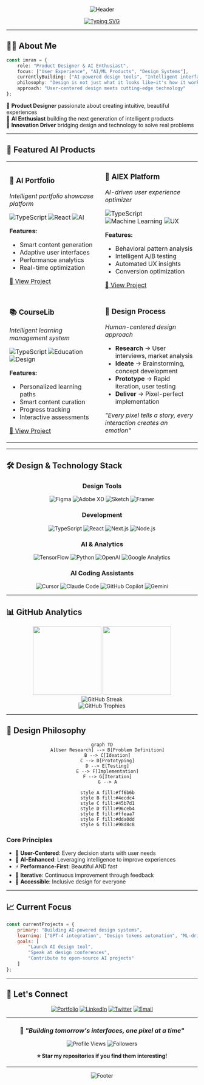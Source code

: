 <div align="center">

![Header](https://capsule-render.vercel.app/api?type=waving&color=7075e0&height=300&section=header&text=Imran%20Mohammed&fontSize=50&fontColor=fff&animation=fadeIn&fontAlignY=35&desc=Product%20Designer)

[![Typing SVG](https://readme-typing-svg.herokuapp.com?font=Fira+Code&size=22&duration=3000&pause=1000&color=7075e0&center=true&vCenter=true&multiline=true&width=600&height=100&lines=Designing+Tomorrow's+Interfaces;Building+AI-Powered+Products;Crafting+Seamless+User+Experiences)](https://git.io/typing-svg)

</div>

---

## 👨‍💻 About Me

```typescript
const imran = {
    role: "Product Designer & AI Enthusiast",
    focus: ["User Experience", "AI/ML Products", "Design Systems"],
    currentlyBuilding: ["AI-powered design tools", "Intelligent interfaces"],
    philosophy: "Design is not just what it looks like—it's how it works",
    approach: "User-centered design meets cutting-edge technology"
};
```

🎨 **Product Designer** passionate about creating intuitive, beautiful experiences  
🤖 **AI Enthusiast** building the next generation of intelligent products  
🚀 **Innovation Driver** bridging design and technology to solve real problems  

---

## 🚀 Featured AI Products

<table>
<tr>
<td width="50%">

### 🎯 AI Portfolio
*Intelligent portfolio showcase platform*

![TypeScript](https://img.shields.io/badge/TypeScript-007ACC?style=flat&logo=typescript&logoColor=white)
![React](https://img.shields.io/badge/React-20232A?style=flat&logo=react&logoColor=61DAFB)
![AI](https://img.shields.io/badge/AI-Powered-FF6B6B?style=flat)

**Features:**
- Smart content generation
- Adaptive user interfaces
- Performance analytics
- Real-time optimization

[📖 View Project](https://github.com/imsaif/imranaiportfolio)

</td>
<td width="50%">

### 🧠 AIEX Platform
*AI-driven user experience optimizer*

![TypeScript](https://img.shields.io/badge/TypeScript-007ACC?style=flat&logo=typescript&logoColor=white)
![Machine Learning](https://img.shields.io/badge/ML-4285F4?style=flat)
![UX](https://img.shields.io/badge/UX-Design-FF69B4?style=flat)

**Features:**
- Behavioral pattern analysis
- Intelligent A/B testing
- Automated UX insights
- Conversion optimization

[📖 View Project](https://github.com/imsaif/aiex)

</td>
</tr>
<tr>
<td width="50%">

### 📚 CourseLib
*Intelligent learning management system*

![TypeScript](https://img.shields.io/badge/TypeScript-007ACC?style=flat&logo=typescript&logoColor=white)
![Education](https://img.shields.io/badge/EdTech-00D4AA?style=flat)
![Design](https://img.shields.io/badge/Design-System-9B59B6?style=flat)

**Features:**
- Personalized learning paths
- Smart content curation
- Progress tracking
- Interactive assessments

[📖 View Project](https://github.com/imsaif/courselib)

</td>
<td width="50%">

### 🎨 Design Process
*Human-centered design approach*

- **Research** → User interviews, market analysis
- **Ideate** → Brainstorming, concept development
- **Prototype** → Rapid iteration, user testing  
- **Deliver** → Pixel-perfect implementation

*"Every pixel tells a story, every interaction creates an emotion"*

</td>
</tr>
</table>

---

## 🛠️ Design & Technology Stack

<div align="center">

### Design Tools
![Figma](https://img.shields.io/badge/Figma-F24E1E?style=for-the-badge&logo=figma&logoColor=white)
![Adobe XD](https://img.shields.io/badge/Adobe%20XD-470137?style=for-the-badge&logo=Adobe%20XD&logoColor=#FF61F6)
![Sketch](https://img.shields.io/badge/Sketch-FFB387?style=for-the-badge&logo=sketch&logoColor=black)
![Framer](https://img.shields.io/badge/Framer-black?style=for-the-badge&logo=framer&logoColor=blue)

### Development
![TypeScript](https://img.shields.io/badge/TypeScript-007ACC?style=for-the-badge&logo=typescript&logoColor=white)
![React](https://img.shields.io/badge/React-20232A?style=for-the-badge&logo=react&logoColor=61DAFB)
![Next.js](https://img.shields.io/badge/Next.js-black?style=for-the-badge&logo=next.js&logoColor=white)
![Node.js](https://img.shields.io/badge/Node.js-43853D?style=for-the-badge&logo=node.js&logoColor=white)

### AI & Analytics
![TensorFlow](https://img.shields.io/badge/TensorFlow-FF6F00?style=for-the-badge&logo=tensorflow&logoColor=white)
![Python](https://img.shields.io/badge/Python-3776AB?style=for-the-badge&logo=python&logoColor=white)
![OpenAI](https://img.shields.io/badge/OpenAI-412991?style=for-the-badge&logo=openai&logoColor=white)
![Google Analytics](https://img.shields.io/badge/Analytics-E37400?style=for-the-badge&logo=google%20analytics&logoColor=white)

### AI Coding Assistants
![Cursor](https://img.shields.io/badge/Cursor-000000?style=for-the-badge&logo=visual-studio-code&logoColor=white)
![Claude Code](https://img.shields.io/badge/Claude%20Code-FF6B35?style=for-the-badge&logo=anthropic&logoColor=white)
![GitHub Copilot](https://img.shields.io/badge/GitHub%20Copilot-000000?style=for-the-badge&logo=github&logoColor=white)
![Gemini](https://img.shields.io/badge/Gemini%20AI-4285F4?style=for-the-badge&logo=google&logoColor=white)

</div>

---

## 📊 GitHub Analytics

<div align="center">
  <img height="180em" src="https://github-readme-stats.vercel.app/api?username=imsaif&show_icons=true&theme=default&include_all_commits=true&count_private=true&hide_border=true&title_color=7075e0&text_color=24292f&icon_color=7075e0"/>
  <img height="180em" src="https://github-readme-stats.vercel.app/api/top-langs/?username=imsaif&layout=compact&langs_count=8&theme=default&hide_border=true&title_color=7075e0&text_color=24292f"/>
</div>

<div align="center">
  <img src="https://github-readme-streak-stats.herokuapp.com/?user=imsaif&theme=default&hide_border=true&ring=7075e0&fire=7075e0&currStreakLabel=7075e0" alt="GitHub Streak" />
</div>

<div align="center">
  <img src="https://github-profile-trophy.vercel.app/?username=imsaif&theme=flat&no-frame=true&row=1&column=6&title_color=7075e0" alt="GitHub Trophies" />
</div>

---

## 🎯 Design Philosophy

<div align="center">

```mermaid
graph TD
    A[User Research] --> B[Problem Definition]
    B --> C[Ideation]
    C --> D[Prototyping]
    D --> E[Testing]
    E --> F[Implementation]
    F --> G[Iteration]
    G --> A
    
    style A fill:#ff6b6b
    style B fill:#4ecdc4
    style C fill:#45b7d1
    style D fill:#96ceb4
    style E fill:#ffeaa7
    style F fill:#dda0dd
    style G fill:#98d8c8
```

</div>

### Core Principles
- 🎯 **User-Centered**: Every decision starts with user needs
- 🧠 **AI-Enhanced**: Leveraging intelligence to improve experiences  
- ⚡ **Performance-First**: Beautiful AND fast
- 🔄 **Iterative**: Continuous improvement through feedback
- 🎨 **Accessible**: Inclusive design for everyone

---

## 📈 Current Focus

```javascript
const currentProjects = {
    primary: "Building AI-powered design systems",
    learning: ["GPT-4 integration", "Design tokens automation", "ML-driven UX"],
    goals: [
        "Launch AI design tool",
        "Speak at design conferences", 
        "Contribute to open-source AI projects"
    ]
};
```

---

## 🤝 Let's Connect

<div align="center">

[![Portfolio](https://img.shields.io/badge/Portfolio-FF7139?style=for-the-badge&logo=Firefox-Browser&logoColor=white)](https://imranaiportfolio.vercel.app)
[![LinkedIn](https://img.shields.io/badge/LinkedIn-0077B5?style=for-the-badge&logo=linkedin&logoColor=white)](https://linkedin.com/in/imsaif)
[![Twitter](https://img.shields.io/badge/Twitter-1DA1F2?style=for-the-badge&logo=twitter&logoColor=white)](https://twitter.com/imsaif)
[![Email](https://img.shields.io/badge/Email-D14836?style=for-the-badge&logo=gmail&logoColor=white)](mailto:hello@imsaif.dev)

</div>

---

<div align="center">

### 💭 *"Building tomorrow's interfaces, one pixel at a time"*

![Profile Views](https://komarev.com/ghpvc/?username=imsaif&color=7075e0&style=flat-square&label=Profile+Views)
![Followers](https://img.shields.io/github/followers/imsaif?style=flat-square&color=7075e0&labelColor=white)

**⭐ Star my repositories if you find them interesting!**

</div>

---

<div align="center">

![Footer](https://capsule-render.vercel.app/api?type=waving&color=gradient&customColorList=6,11,20&height=100&section=footer)

</div>
